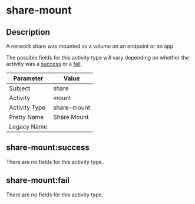 share-mount
===========

Description
-----------
A network share was mounted as a volume on an endpoint or an app

The possible fields for this activity type will vary depending on whether the activity was a [success](#share-mountsuccess) or a [fail](#share-mountfail).

| Parameter     | Value       |
| ------------- | ----------- |
| Subject       | share       |
| Activity      | mount       |
| Activity Type | share-mount |
| Pretty Name   | Share Mount |
| Legacy Name   |             |

share-mount:success
-------------------

There are no fields for this activity type.


share-mount:fail
----------------

There are no fields for this activity type.
